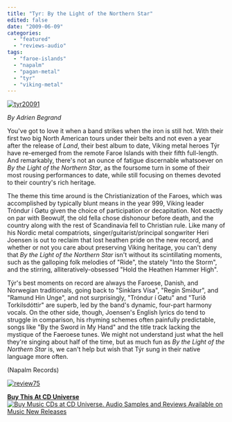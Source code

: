 ```yaml
---
title: "Tyr: By the Light of the Northern Star"
edited: false
date: "2009-06-09"
categories:
  - "featured"
  - "reviews-audio"
tags:
  - "faroe-islands"
  - "napalm"
  - "pagan-metal"
  - "tyr"
  - "viking-metal"
---
```


[](http://www.hellbound.ca/wp-content/uploads/2009/06/tyr2009.jpg)[![tyr20091](http://www.hellbound.ca/wp-content/uploads/2009/06/tyr20091.jpg "tyr20091")](http://www.hellbound.ca/wp-content/uploads/2009/06/tyr20091.jpg)

_By Adrien Begrand_

You've got to love it when a band strikes when the iron is still hot. With their first two big North American tours under their belts and not even a year after the release of _Land_, their best album to date, Viking metal heroes Týr have re-emerged from the remote Faroe Islands with their fifth full-length. And remarkably, there's not an ounce of fatigue discernable whatsoever on _By the Light of the Northern Star_, as the foursome turn in some of their most rousing performances to date, while still focusing on themes devoted to their country's rich heritage.

The theme this time around is the Christianization of the Faroes, which was accomplished by typically blunt means in the year 999, Viking leader Tróndur í Gøtu given the choice of participation or decapitation. Not exactly on par with Beowulf, the old fella chose dishonour before death, and the country along with the rest of Scandinavia fell to Christian rule. Like many of his Nordic metal compatriots, singer/guitarist/principal songwriter Heri Joensen is out to reclaim that lost heathen pride on the new record, and whether or not you care about preserving Viking heritage, you can't deny that _By the Light of the Northern Star_ isn't without its scintillating moments, such as the galloping folk melodies of "Ride", the stately "Into the Storm", and the stirring, alliteratively-obsessed "Hold the Heathen Hammer High".

Týr's best moments on record are always the Faroese, Danish, and Norwegian traditionals, going back to "Sinklars Vísa", "Regin Smiður", and "Ramund Hin Unge", and not surprisingly, "Tróndur í Gøtu" and "Turið Torkilsdóttir" are superb, led by the band's dynamic, four-part harmony vocals. On the other side, though, Joensen's English lyrics do tend to struggle in comparison, his rhyming schemes often painfully predictable, songs like "By the Sword in My Hand" and the title track lacking the mystique of the Faeroese tunes. We might not understand just what the hell they're singing about half of the time, but as much fun as _By the Light of the Northern Star_ is, we can't help but wish that Týr sung in their native language more often.

(Napalm Records)

[![review75](http://www.hellbound.ca/wp-content/uploads/2009/06/review75.png "review75")](http://www.hellbound.ca/wp-content/uploads/2009/06/review75.png)

[**Buy This At CD Universe**](http://www.cduniverse.com/productinfo.asp?pid=7932915&frm=lk_hellbound "Buy Tyr, By The Light Of The Northern Star at CD Universe.") [![Buy Music CDs at CD Universe. Audio Samples and Reviews Available on Music New Releases](http://www.cduniverse.com/banners/live/cdu/468x60_music/468x60_music02.gif)](http://www.cduniverse.com/productinfo.asp?pid=7932915&frm=lk_hellbound)
